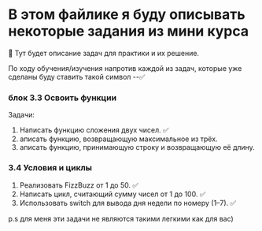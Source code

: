 # В этом файлике я буду описывать некоторые задания из мини курса

🚀 Тут будет описание задач для практики и их решение.

По ходу обучения/изучения напротив каждой из задач, которые уже сделаны буду ставить такой символ --✅

### блок 3.3 Освоить функции
Задачи:
1. Написать функцию сложения двух чисел. ✅
2. аписать функцию, возвращающую максимальное из трёх.
3. аписать функцию, принимающую строку и возвращающую её длину. 



### 3.4 Условия и циклы

1. Реализовать FizzBuzz от 1 до 50.  ✅  
2. Написать цикл, считающий сумму чисел от 1 до 100. ✅ 
3. Использовать switch для вывода дня недели по номеру (1–7). ✅ 

p.s для меня эти задачи не являются такими легкими как для вас)


